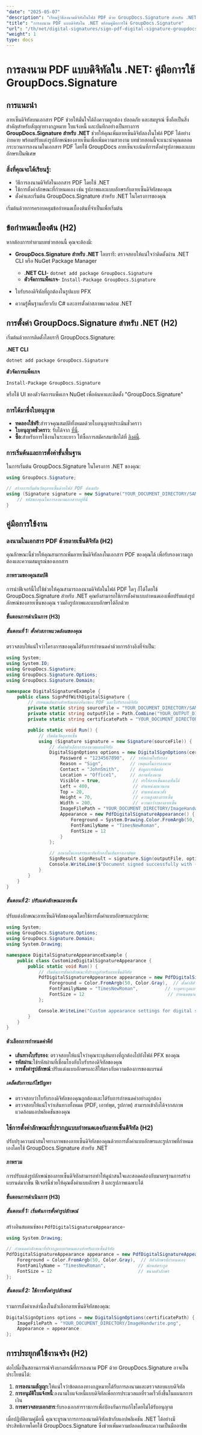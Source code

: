 ```yaml
---
"date": "2025-05-07"
"description": "เรียนรู้วิธีลงนามดิจิทัลในไฟล์ PDF ด้วย GroupDocs.Signature สำหรับ .NET ปรับแต่งรูปลักษณ์ ใส่ฟอนต์และรูปภาพ รับรองความปลอดภัยและความถูกต้องของเอกสาร"
"title": "การลงนาม PDF แบบดิจิทัลใน .NET พร้อมคู่มือการใช้ GroupDocs.Signature"
"url": "/th/net/digital-signatures/sign-pdf-digital-signature-groupdocs-dotnet/"
"weight": 1
type: docs
---
```

# การลงนาม PDF แบบดิจิทัลใน .NET: คู่มือการใช้ GroupDocs.Signature

## การแนะนำ

ลายเซ็นดิจิทัลบนเอกสาร PDF ช่วยให้มั่นใจได้ถึงความถูกต้อง ปลอดภัย และสมบูรณ์ ซึ่งถือเป็นสิ่งสำคัญสำหรับสัญญาทางกฎหมาย ใบแจ้งหนี้ และบันทึกอย่างเป็นทางการ **GroupDocs.Signature สำหรับ .NET** ช่วยให้คุณเพิ่มลายเซ็นดิจิทัลลงในไฟล์ PDF ได้อย่างง่ายดาย พร้อมปรับแต่งรูปลักษณ์ของลายเซ็นเพื่อเพิ่มความสวยงาม บทช่วยสอนนี้จะแนะนำคุณตลอดกระบวนการลงนามในเอกสาร PDF โดยใช้ GroupDocs ลายเซ็นจะเน้นที่การตั้งค่ารูปภาพและแบบอักษรเป็นพิเศษ

### สิ่งที่คุณจะได้เรียนรู้:
- วิธีการลงนามดิจิทัลในเอกสาร PDF โดยใช้ .NET
- ใช้การตั้งค่าลักษณะที่กำหนดเอง เช่น รูปภาพและแบบอักษรกับลายเซ็นดิจิทัลของคุณ
- ตั้งค่าและเริ่มต้น GroupDocs.Signature สำหรับ .NET ในโครงการของคุณ

เริ่มต้นด้วยการครอบคลุมข้อกำหนดเบื้องต้นที่จำเป็นเพื่อเริ่มต้น

## ข้อกำหนดเบื้องต้น (H2)

หากต้องการทำตามบทช่วยสอนนี้ คุณจะต้องมี:

- **GroupDocs.Signature สำหรับ .NET** ไลบรารี: ตรวจสอบให้แน่ใจว่าติดตั้งผ่าน .NET CLI หรือ NuGet Package Manager
  - **.NET CLI**- `dotnet add package GroupDocs.Signature`
  - **ตัวจัดการแพ็คเกจ**- `Install-Package GroupDocs.Signature`

- ใบรับรองดิจิทัลที่ถูกต้องในรูปแบบ PFX
- ความรู้พื้นฐานเกี่ยวกับ C# และการตั้งค่าสภาพแวดล้อม .NET

## การตั้งค่า GroupDocs.Signature สำหรับ .NET (H2)

เริ่มต้นด้วยการติดตั้งไลบรารี GroupDocs.Signature:

**.NET CLI**
```shell
dotnet add package GroupDocs.Signature
```

**ตัวจัดการแพ็คเกจ**
```shell
Install-Package GroupDocs.Signature
```

หรือใช้ UI ของตัวจัดการแพ็คเกจ NuGet เพื่อค้นหาและติดตั้ง "GroupDocs.Signature"

### การได้มาซึ่งใบอนุญาต

- **ทดลองใช้ฟรี**:สำรวจคุณสมบัติทั้งหมดด้วยใบอนุญาตประเมินชั่วคราว
- **ใบอนุญาตชั่วคราว**: รับได้จาก [ที่นี่](https://purchase-groupdocs.com/temporary-license/).
- **ซื้อ**:สำหรับการใช้งานในระยะยาว ให้ซื้อการสมัครสมาชิกได้ที่ [ลิงค์นี้](https://purchase-groupdocs.com/buy).

### การเริ่มต้นและการตั้งค่าขั้นพื้นฐาน

ในการเริ่มต้น GroupDocs.Signature ในโครงการ .NET ของคุณ:

```csharp
using GroupDocs.Signature;

// สร้างการเริ่มต้นวัตถุลายเซ็นด้วยไฟล์ PDF ต้นฉบับ
using (Signature signature = new Signature("YOUR_DOCUMENT_DIRECTORY/SAMPLE_PDF.pdf")) {
    // รหัสของคุณในการลงนามเอกสารอยู่ที่นี่
}
```

## คู่มือการใช้งาน

### ลงนามในเอกสาร PDF ด้วยลายเซ็นดิจิทัล (H2)

คุณลักษณะนี้ช่วยให้คุณสามารถเพิ่มลายเซ็นดิจิทัลลงในเอกสาร PDF ของคุณได้ เพื่อรับรองความถูกต้องและความสมบูรณ์ของเอกสาร

#### ภาพรวมของคุณสมบัติ
การนำฟีเจอร์นี้ไปใช้ช่วยให้คุณสามารถลงนามดิจิทัลในไฟล์ PDF ใดๆ ก็ได้โดยใช้ GroupDocs.Signature สำหรับ .NET คุณยังสามารถใช้การตั้งค่าแบบกำหนดเองเพื่อปรับแต่งรูปลักษณ์ของลายเซ็นของคุณ รวมถึงรูปภาพและแบบอักษรได้อีกด้วย

#### ขั้นตอนการดำเนินการ (H3)

##### ขั้นตอนที่ 1: ตั้งค่าสภาพแวดล้อมของคุณ

ตรวจสอบให้แน่ใจว่าโครงการของคุณได้รับการกำหนดค่าด้วยการอ้างอิงที่จำเป็น:

```csharp
using System;
using System.IO;
using GroupDocs.Signature;
using GroupDocs.Signature.Options;
using GroupDocs.Signature.Domain;

namespace DigitalSignatureExample {
    public class SignPdfWithDigitalSignature {
        // กำหนดเส้นทางสำหรับแหล่งที่มาของ PDF และใบรับรองดิจิทัล
        private static string sourceFile = "YOUR_DOCUMENT_DIRECTORY/SAMPLE_PDF.pdf";
        private static string outputFile = Path.Combine("YOUR_OUTPUT_DIRECTORY", "SignWithPdfDigitalAdvanced_Signed.pdf");
        private static string certificatePath = "YOUR_DOCUMENT_DIRECTORY/CertificatePfx.pfx";

        public static void Run() {
            // เริ่มต้นวัตถุลายเซ็น
            using (Signature signature = new Signature(sourceFile)) {
                // ตั้งค่าตัวเลือกการลงนามแบบดิจิทัล
                DigitalSignOptions options = new DigitalSignOptions(certificatePath) {
                    Password = "1234567890",  // รหัสผ่านใบรับรอง
                    Reason = "Sign",          // เหตุผลในการลงนาม
                    Contact = "JohnSmith",    // ข้อมูลการติดต่อ
                    Location = "Office1",     // สถานที่ลงนาม
                    Visible = true,            // ทำให้ลายเซ็นมองเห็นได้
                    Left = 400,                // ตำแหน่งแนวนอน
                    Top = 20,                  // ตำแหน่งแนวตั้ง
                    Height = 70,               // ความสูงของลายเซ็น
                    Width = 200,               // ความกว้างของลายเซ็น
                    ImageFilePath = "YOUR_DOCUMENT_DIRECTORY/ImageHandwrite.png", // รูปลักษณ์ภายนอก
                    Appearance = new PdfDigitalSignatureAppearance() {
                        Foreground = System.Drawing.Color.FromArgb(50, System.Drawing.Color.Gray),
                        FontFamilyName = "TimesNewRoman",
                        FontSize = 12
                    }
                };

                // ลงนามในเอกสารและบันทึกลงในเส้นทางเอาต์พุต
                SignResult signResult = signature.Sign(outputFile, options);
                Console.WriteLine($"Document signed successfully with {signResult.Succeeded.Count} signature(s). File saved at {outputFile}.");
            }
        }
    }
}
```

##### ขั้นตอนที่ 2: ปรับแต่งลักษณะลายเซ็น

ปรับแต่งลักษณะลายเซ็นดิจิทัลของคุณโดยใช้การตั้งค่าแบบอักษรและรูปภาพ:

```csharp
using System;
using GroupDocs.Signature.Options;
using GroupDocs.Signature.Domain;
using System.Drawing;

namespace DigitalSignatureAppearanceExample {
    public class CustomizeDigitalSignatureAppearance {
        public static void Run() {
            // เริ่มต้นการตั้งค่าลักษณะที่ปรากฏสำหรับลายเซ็นดิจิทัล
            PdfDigitalSignatureAppearance appearance = new PdfDigitalSignatureAppearance() {
                Foreground = Color.FromArgb(50, Color.Gray),  // ตั้งค่าสีตัวอักษรที่กำหนดเอง
                FontFamilyName = "TimesNewRoman",          // ระบุตระกูลแบบอักษร
                FontSize = 12                               // กำหนดขนาดตัวอักษร
            };

            Console.WriteLine("Custom appearance settings for digital signature have been applied.");
        }
    }
}
```

#### ตัวเลือกการกำหนดค่าคีย์
- **เส้นทางใบรับรอง**: ตรวจสอบให้แน่ใจว่าคุณระบุเส้นทางที่ถูกต้องไปยังไฟล์ PFX ของคุณ
- **รหัสผ่าน**:ใช้รหัสผ่านที่เชื่อมโยงกับใบรับรองดิจิทัลของคุณ
- **การตั้งค่ารูปลักษณ์**:ปรับแต่งแบบอักษรและสีให้ตรงกับความต้องการของแบรนด์

##### เคล็ดลับการแก้ไขปัญหา
- ตรวจสอบว่าใบรับรองดิจิทัลของคุณถูกต้องและได้รับการกำหนดค่าอย่างถูกต้อง
- ตรวจสอบให้แน่ใจว่าเส้นทางทั้งหมด (PDF, เอาท์พุต, รูปภาพ) สามารถเข้าถึงได้จากสภาพแวดล้อมแอปพลิเคชันของคุณ

### ใช้การตั้งค่าลักษณะที่ปรากฏแบบกำหนดเองกับลายเซ็นดิจิทัล (H2)

ปรับปรุงความน่าสนใจทางภาพของลายเซ็นดิจิทัลของคุณด้วยการตั้งค่าแบบอักษรและรูปภาพที่กำหนดเองโดยใช้ GroupDocs.Signature สำหรับ .NET

#### ภาพรวม
การปรับแต่งรูปลักษณ์ของลายเซ็นดิจิทัลสามารถทำให้ดูน่าสนใจและสอดคล้องกับมาตรฐานการสร้างแบรนด์มากขึ้น ฟีเจอร์นี้ช่วยให้คุณตั้งค่าแบบอักษร สี และรูปภาพเฉพาะได้

#### ขั้นตอนการดำเนินการ (H3)

##### ขั้นตอนที่ 1: เริ่มต้นการตั้งค่ารูปลักษณ์

สร้างอินสแตนซ์ของ `PdfDigitalSignatureAppearance`-

```csharp
using System.Drawing;

// กำหนดค่าลักษณะที่ปรากฏแบบกำหนดเองสำหรับลายเซ็นดิจิทัล
PdfDigitalSignatureAppearance appearance = new PdfDigitalSignatureAppearance() {
    Foreground = Color.FromArgb(50, Color.Gray),  // สีตัวอักษรที่กำหนดเอง
    FontFamilyName = "TimesNewRoman",            // ฟอนต์ตระกูล
    FontSize = 12                                // ขนาดตัวอักษร
};
```

##### ขั้นตอนที่ 2: ใช้การตั้งค่ารูปลักษณ์

รวมการตั้งค่าเหล่านี้ลงในตัวเลือกลายเซ็นดิจิทัลของคุณ:

```csharp
DigitalSignOptions options = new DigitalSignOptions(certificatePath) {
    ImageFilePath = "YOUR_DOCUMENT_DIRECTORY/ImageHandwrite.png",
    Appearance = appearance
};
```

## การประยุกต์ใช้งานจริง (H2)

ต่อไปนี้เป็นสถานการณ์จริงบางกรณีที่การลงนาม PDF ด้วย GroupDocs.Signature อาจเป็นประโยชน์ได้:
1. **การลงนามสัญญา**:ให้แน่ใจว่าข้อตกลงทางกฎหมายได้รับการลงนามและตรวจสอบแบบดิจิทัล
2. **การอนุมัติใบแจ้งหนี้**:ลงนามใบแจ้งหนี้แบบดิจิทัลเพื่อการประมวลผลที่รวดเร็วยิ่งขึ้นในแผนกการเงิน
3. **การตรวจสอบเอกสาร**:รับรองเอกสารราชการเพื่อป้องกันการแก้ไขโดยไม่ได้รับอนุญาต

เมื่อปฏิบัติตามคู่มือนี้ คุณจะบูรณาการการลงนามดิจิทัลเข้ากับแอปพลิเคชัน .NET ได้อย่างมีประสิทธิภาพโดยใช้ GroupDocs.Signature ซึ่งช่วยเพิ่มความปลอดภัยและความเป็นมืออาชีพ